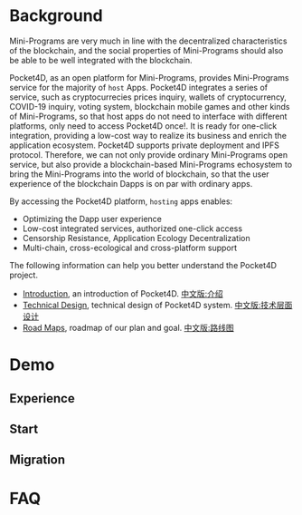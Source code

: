 # Background
Mini-Programs are very much in line with the decentralized characteristics of the blockchain, and the social properties of Mini-Programs should also be able to be well integrated with the blockchain.

Pocket4D, as an open platform for Mini-Programs, provides Mini-Programs service for the majority of `host` Apps. Pocket4D integrates a series of service, such as cryptocurrecies prices inquiry, wallets of cryptocurrency, COVID-19 inquiry, voting system, blockchain mobile games and other kinds of Mini-Programs, so that host apps do not need to interface with different platforms, only need to access Pocket4D once!. It is ready for one-click integration, providing a low-cost way to realize its business and enrich the application ecosystem.
Pocket4D supports private deployment and IPFS protocol. Therefore, we can not only provide ordinary Mini-Programs open service, but also provide a blockchain-based Mini-Programs echosystem to bring the Mini-Programs into the world of blockchain, so that the user experience of the blockchain Dapps is on par with ordinary apps.

By accessing the Pocket4D platform, `hosting` apps enables:
- Optimizing the Dapp user experience
- Low-cost integrated services, authorized one-click access
- Censorship Resistance, Application Ecology Decentralization
- Multi-chain, cross-ecological and cross-platform support

The following information can help you better understand the Pocket4D project.

* [Introduction](introduction.md), an introduction of Pocket4D. [中文版:介绍](introduction_cn.md)
* [Technical Design](technical-design.md), technical design of Pocket4D system. [中文版:技术层面设计](technical-design_cn.md)
* [Road Maps](roadmaps.md), roadmap of our plan and goal. [中文版:路线图](roadmaps_cn.md)

# Demo

## Experience

## Start

## Migration

# FAQ

